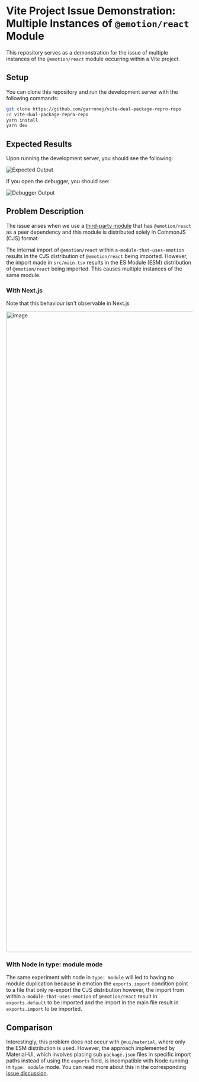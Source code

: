 # Vite Project Issue Demonstration: Multiple Instances of `@emotion/react` Module

This repository serves as a demonstration for the issue of multiple instances of the `@emotion/react` module occurring within a Vite project. 

## Setup

You can clone this repository and run the development server with the following commands:

```bash
git clone https://github.com/garronej/vite-dual-package-repro-repo
cd vite-dual-package-repro-repo
yarn install
yarn dev
```

## Expected Results

Upon running the development server, you should see the following:

![Expected Output](https://github.com/garronej/vite-dual-package-repro-repo/assets/6702424/37ff3f4a-a8b5-4804-b496-e016523b300a)

If you open the debugger, you should see:

![Debugger Output](https://github.com/garronej/vite-dual-package-repro-repo/assets/6702424/97e01bf4-d72c-463b-95a7-5f307e416e87)

## Problem Description

The issue arises when we use a [third-party module](https://github.com/garronej/a-module-that-uses-emotion) that has `@emotion/react` as a peer dependency and this module is distributed solely in CommonJS (CJS) format. 

The internal import of `@emotion/react` within `a-module-that-uses-emotion` results in the CJS distribution of `@emotion/react` being imported. However, the import made in `src/main.tsx` results in the ES Module (ESM) distribution of `@emotion/react` being imported. This causes multiple instances of the same module.  

### With Next.js

Note that this behaviour isn't observable in Next.js  

<img width="1728" alt="image" src="https://github.com/garronej/vite-dual-package-repro-repo/assets/6702424/792db4c6-6cef-4b88-9866-a36ebdb3ad13">  

### With Node in type: module mode

The same experiment with node in `type: module` will led to having no module duplication because in emotion the `exports.import` condition point to a file
that only re-export the CJS distribution however, the import from within `a-module-that-uses-emotion` of `@emotion/react` result in `exports.default` to be
imported and the import in the main file result in `exports.import` to be imported.  

## Comparison

Interestingly, this problem does not occur with `@mui/material`, where only the ESM distribution is used. However, the approach implemented by Material-UI, which involves placing sub `package.json` files in specific import paths instead of using the `exports` field, is incompatible with Node running in `type: module` mode. You can read more about this in the corresponding [issue discussion](https://github.com/mui/material-ui/issues/37335).  


